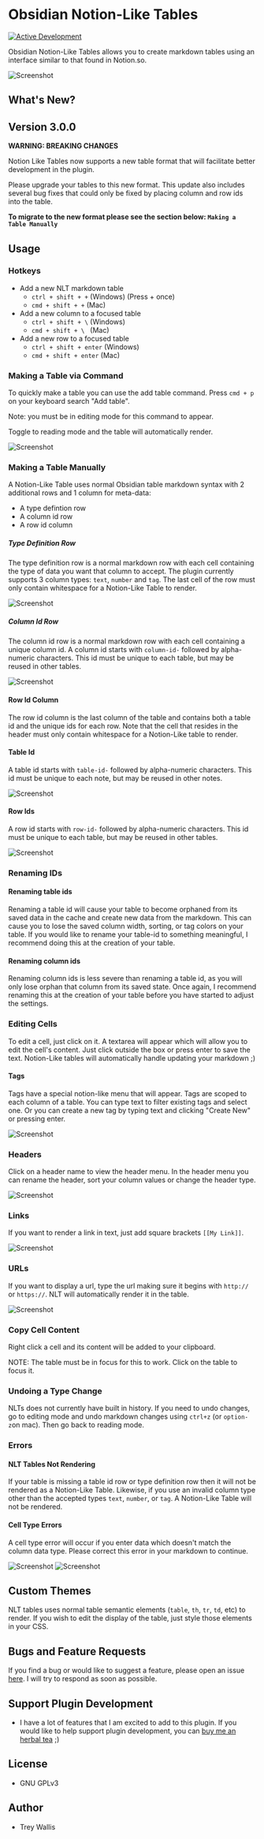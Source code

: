 # Obsidian Notion-Like Tables

[![Active Development](https://img.shields.io/badge/Maintenance%20Level-Actively%20Developed-brightgreen.svg)](https://gist.github.com/cheerfulstoic/d107229326a01ff0f333a1d3476e068d)

Obsidian Notion-Like Tables allows you to create markdown tables using an interface similar to that found in Notion.so.

![Screenshot](https://raw.githubusercontent.com/trey-wallis/obsidian-notion-like-tables/master/.readme/preview.png)

## What's New?

## Version 3.0.0

**WARNING: BREAKING CHANGES**

Notion Like Tables now supports a new table format that will facilitate better development in the plugin.

Please upgrade your tables to this new format. This update also includes several bug fixes that could only be fixed by placing column and row ids into the table.

**To migrate to the new format please see the section below: `Making a Table Manually`**

## Usage

### Hotkeys

-   Add a new NLT markdown table
    -   `ctrl + shift + +` (Windows) (Press + once)
    -   `cmd + shift + +` (Mac)
-   Add a new column to a focused table
    -   `ctrl + shift + \` (Windows)
    -   `cmd + shift + \ ` (Mac)
-   Add a new row to a focused table
    -   `ctrl + shift + enter` (Windows)
    -   `cmd + shift + enter` (Mac)

### Making a Table via Command

To quickly make a table you can use the add table command. Press `cmd + p` on your keyboard search "Add table".

Note: you must be in editing mode for this command to appear.

Toggle to reading mode and the table will automatically render.

![Screenshot](https://raw.githubusercontent.com/trey-wallis/obsidian-notion-like-tables/master/.readme/add-table-command.png)

### Making a Table Manually

A Notion-Like Table uses normal Obsidian table markdown syntax with 2 additional rows and 1 column for meta-data:

-   A type defintion row
-   A column id row
-   A row id column

##### Type Definition Row

The type definition row is a normal markdown row with each cell containing the type of data you want that column to accept. The plugin currently supports 3 column types: `text`, `number` and `tag`. The last cell of the row must only contain whitespace for a Notion-Like Table to render.

![Screenshot](https://raw.githubusercontent.com/trey-wallis/obsidian-notion-like-tables/master/.readme/type-def-row.png)

##### Column Id Row

The column id row is a normal markdown row with each cell containing a unique column id. A column id starts with `column-id-` followed by alpha-numeric characters. This id must be unique to each table, but may be reused in other tables.

![Screenshot](https://raw.githubusercontent.com/trey-wallis/obsidian-notion-like-tables/master/.readme/column-id-row.png)

#### Row Id Column

The row id column is the last column of the table and contains both a table id and the unique ids for each row. Note that the cell that resides in the header must only contain whitespace for a Notion-Like table to render.

#### Table Id

A table id starts with `table-id-` followed by alpha-numeric characters. This id must be unique to each note, but may be reused in other notes.

![Screenshot](https://raw.githubusercontent.com/trey-wallis/obsidian-notion-like-tables/master/.readme/table-id.png)

#### Row Ids

A row id starts with `row-id-` followed by alpha-numeric characters. This id must be unique to each table, but may be reused in other tables.

![Screenshot](https://raw.githubusercontent.com/trey-wallis/obsidian-notion-like-tables/master/.readme/row-ids.png)

### Renaming IDs

#### Renaming table ids

Renaming a table id will cause your table to become orphaned from its saved data in the cache and create new data from the markdown. This can cause you to lose the saved column width, sorting, or tag colors on your table. If you would like to rename your table-id to something meaningful, I recommend doing this at the creation of your table.

#### Renaming column ids

Renaming column ids is less severe than renaming a table id, as you will only lose orphan that column from its saved state. Once again, I recommend renaming this at the creation of your table before you have started to adjust the settings.

### Editing Cells

To edit a cell, just click on it. A textarea will appear which will allow you to edit the cell's content. Just click outside the box or press enter to save the text. Notion-Like tables will automatically handle updating your markdown ;)

#### Tags

Tags have a special notion-like menu that will appear. Tags are scoped to each column of a table. You can type text to filter existing tags and select one. Or you can create a new tag by typing text and clicking "Create New" or pressing enter.

![Screenshot](https://raw.githubusercontent.com/trey-wallis/obsidian-notion-like-tables/master/.readme/tag-menu.png)

### Headers

Click on a header name to view the header menu. In the header menu you can rename the header, sort your column values or change the header type.

![Screenshot](https://raw.githubusercontent.com/trey-wallis/obsidian-notion-like-tables/master/.readme/header.png)

### Links

If you want to render a link in text, just add square brackets `[[My Link]]`.

![Screenshot](https://raw.githubusercontent.com/trey-wallis/obsidian-notion-like-tables/master/.readme/internal-link-edit.png)

### URLs

If you want to display a url, type the url making sure it begins with `http://` or `https://`. NLT will automatically render it in the table.

![Screenshot](https://raw.githubusercontent.com/trey-wallis/obsidian-notion-like-tables/master/.readme/url.png)

### Copy Cell Content

Right click a cell and its content will be added to your clipboard.

NOTE: The table must be in focus for this to work. Click on the table to focus it.

### Undoing a Type Change

NLTs does not currently have built in history. If you need to undo changes, go to editing mode and undo markdown changes using `ctrl+z` (or `option-z`on mac). Then go back to reading mode.

### Errors

#### NLT Tables Not Rendering

If your table is missing a table id row or type definition row then it will not be rendered as a Notion-Like Table. Likewise, if you use an invalid column type other than the accepted types `text`, `number`, or `tag`. A Notion-Like Table will not be rendered.

#### Cell Type Errors

A cell type error will occur if you enter data which doesn't match the column data type. Please correct this error in your markdown to continue.

![Screenshot](https://raw.githubusercontent.com/trey-wallis/obsidian-notion-like-tables/master/.readme/cell-error-1.png)
![Screenshot](https://raw.githubusercontent.com/trey-wallis/obsidian-notion-like-tables/master/.readme/cell-error-2.png)

## Custom Themes

NLT tables uses normal table semantic elements (`table`, `th`, `tr`, `td`, etc) to render. If you wish to edit the display of the table, just style those elements in your CSS.

## Bugs and Feature Requests

If you find a bug or would like to suggest a feature, please open an issue [here](https://github.com/trey-wallis/obsidian-notion-like-tables/issues). I will try to respond as soon as possible.

## Support Plugin Development

-   I have a lot of features that I am excited to add to this plugin. If you would like to help support plugin development, you can [buy me an herbal tea](https://www.buymeacoffee.com/treywallis) ;)

## License

-   GNU GPLv3

## Author

-   Trey Wallis
